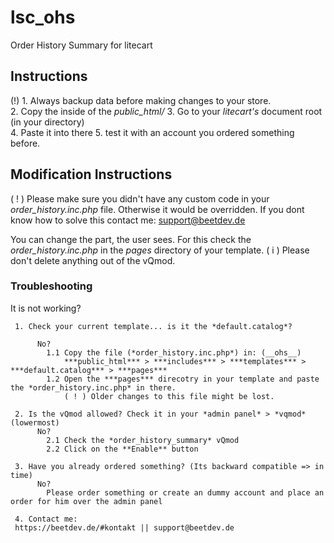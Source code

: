 # lsc_ohs
Order History Summary for litecart

## Instructions ##

(!) 1. Always backup data before making changes to your store.  
    2. Copy the inside of the *public_html/*
    3. Go to your *litecart's* document root (in your directory)    
    4. Paste it into there
    5. test it with an account you ordered something before.
 
## Modification Instructions ##
( ! ) Please make sure you didn't have any custom code in your *order_history.inc.php* file.
      Otherwise it would be overridden. If you dont know how to solve this contact me: support@beetdev.de

You can change the part, the user sees. For this check the *order_history.inc.php* in the *pages* directory of your template.
( i ) Please don't delete anything out of the vQmod.

### Troubleshooting  
  
It is not working?  

     1. Check your current template... is it the *default.catalog*?   
     
          No?  
            1.1 Copy the file (*order_history.inc.php*) in: (__ohs__) 
                ***public_html*** > ***includes*** > ***templates*** >  ***default.catalog*** > ***pages*** 
            1.2 Open the ***pages*** direcotry in your template and paste the *order_history.inc.php* in there.
                ( ! ) Older changes to this file might be lost.
    
     2. Is the vQmod allowed? Check it in your *admin panel* > *vqmod* (lowermost)
          No?
            2.1 Check the *order_history_summary* vQmod
            2.2 Click on the **Enable** button

     3. Have you already ordered something? (Its backward compatible => in time)
          No?
            Please order something or create an dummy account and place an order for him over the admin panel
     
     4. Contact me: 
     https://beetdev.de/#kontakt || support@beetdev.de
